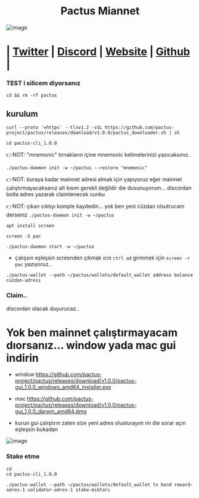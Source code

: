 
<h1 align="center"> Pactus Miannet</h1>


![image](https://github.com/0xSocrates/Testnet-Rehberler/assets/108215275/fc854b16-a554-419c-afbf-f99de720060a)

#  | [Twitter](https://twitter.com/pactuschain/) | [Discord](https://discord.gg/pactus-795592769300987944) | [Website](https://pactus.org/) | [Github](https://github.com/pactus-project) |


### TEST i silicem diyorsanız 
```
cd && rm -rf pactus
```
## kurulum

```
curl --proto '=https' --tlsv1.2 -sSL https://github.com/pactus-project/pactus/releases/download/v1.0.0/pactus_downloader.sh | sh
```
```
cd pactus-cli_1.0.0
```
👉NOT: "mnemonic" tırnakların içine mnemonic kelimelerinizi yazıcaksınız..
```
./pactus-daemon init -w ~/pactus --restore "mnemonic"
```
👉NOT: buraya kadar mainnet adresi almak için yapıyoruz eğer mainnet çalıştırmayacaksanız alt kısım gerekli değildir die dusunuyorum... discordan botla adres yazarak claimlenecek cunku

👉NOT: çıkan cıktıyı komple kaydedin... yok ben yeni cüzdan olsutrucam derseniz `./pactus-daemon init -w ~/pactus`
```
apt install screen
```
```
screen -S pac
```
```
./pactus-daemon start -w ~/pactus
```
* çalışsın eşleşsin screenden çıkmak ıcın `ctrl ad` girmmek için `screen -r pac` yazıyoruz..

```
./pactus-wallet --path ~/pactus/wallets/default_wallet address balance cüzdan-adresi
```

### Claim..


discordan olacak duyurucaz..

# Yok ben mainnet çalıştırmayacam dıorsanız... window yada mac gui indirin
* window
https://github.com/pactus-project/pactus/releases/download/v1.0.0/pactus-gui_1.0.0_windows_amd64_installer.exe
* mac
https://github.com/pactus-project/pactus/releases/download/v1.0.0/pactus-gui_1.0.0_darwin_amd64.dmg

* kurun gui çalıştırın zaten size yeni adres olusturayım mı die sorar açın eşleşsin bukadan

![image](https://github.com/Core-Node-Team/Testnet-TR/assets/91562185/61af90b6-4514-455d-9b8b-f31794399c64)

### Stake etme
```
cd
cd pactus-cli_1.0.0
```
```
./pactus-wallet --path ~/pactus/wallets/default_wallet tx bond reward-adres-1 validator-adres-1 stake-miktarı
```


